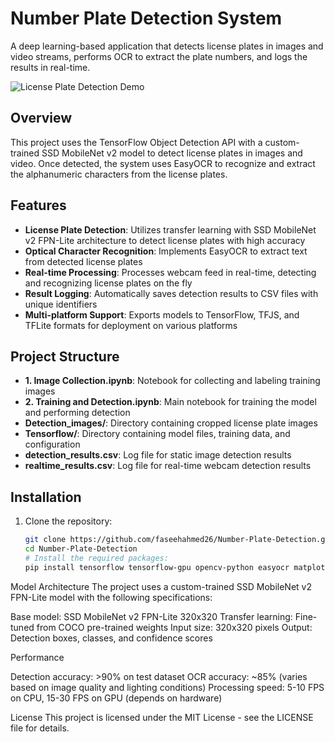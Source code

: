 # Number Plate Detection System

A deep learning-based application that detects license plates in images and video streams, performs OCR to extract the plate numbers, and logs the results in real-time.

![License Plate Detection Demo](https://raw.githubusercontent.com/faseehahmed26/Number-Plate-Detection/main/sample_output.jpg)

## Overview

This project uses the TensorFlow Object Detection API with a custom-trained SSD MobileNet v2 model to detect license plates in images and video. Once detected, the system uses EasyOCR to recognize and extract the alphanumeric characters from the license plates.

## Features

- **License Plate Detection**: Utilizes transfer learning with SSD MobileNet v2 FPN-Lite architecture to detect license plates with high accuracy
- **Optical Character Recognition**: Implements EasyOCR to extract text from detected license plates
- **Real-time Processing**: Processes webcam feed in real-time, detecting and recognizing license plates on the fly
- **Result Logging**: Automatically saves detection results to CSV files with unique identifiers
- **Multi-platform Support**: Exports models to TensorFlow, TFJS, and TFLite formats for deployment on various platforms

## Project Structure

- **1. Image Collection.ipynb**: Notebook for collecting and labeling training images
- **2. Training and Detection.ipynb**: Main notebook for training the model and performing detection
- **Detection_images/**: Directory containing cropped license plate images
- **Tensorflow/**: Directory containing model files, training data, and configuration
- **detection_results.csv**: Log file for static image detection results
- **realtime_results.csv**: Log file for real-time webcam detection results

## Installation

1. Clone the repository:
   ```bash
   git clone https://github.com/faseehahmed26/Number-Plate-Detection.git
   cd Number-Plate-Detection
   # Install the required packages:
   pip install tensorflow tensorflow-gpu opencv-python easyocr matplotlib numpy uuid
    ```

Model Architecture
The project uses a custom-trained SSD MobileNet v2 FPN-Lite model with the following specifications:

Base model: SSD MobileNet v2 FPN-Lite 320x320
Transfer learning: Fine-tuned from COCO pre-trained weights
Input size: 320x320 pixels
Output: Detection boxes, classes, and confidence scores

Performance

Detection accuracy: >90% on test dataset
OCR accuracy: ~85% (varies based on image quality and lighting conditions)
Processing speed: 5-10 FPS on CPU, 15-30 FPS on GPU (depends on hardware)

License
This project is licensed under the MIT License - see the LICENSE file for details.
